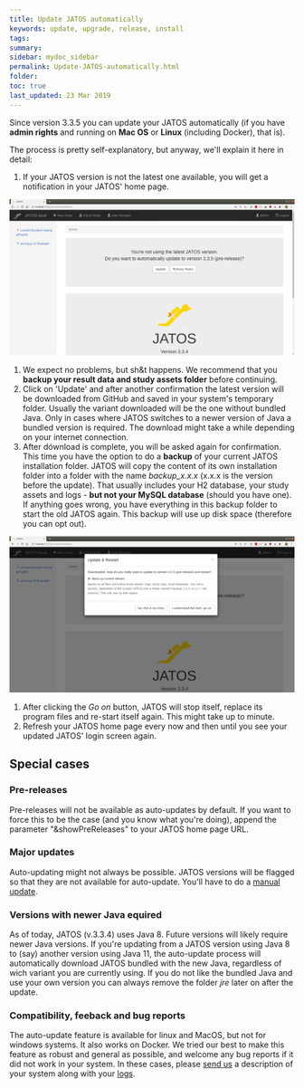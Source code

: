 ```yaml
---
title: Update JATOS automatically
keywords: update, upgrade, release, install
tags:
summary:
sidebar: mydoc_sidebar
permalink: Update-JATOS-automatically.html
folder:
toc: true
last_updated: 23 Mar 2019
---
```


Since version 3.3.5 you can update your JATOS automatically (if you have **admin rights** and running on **Mac OS** or **Linux** (including Docker), that is).

The process is pretty self-explanatory, but anyway, we'll explain it here in detail:

1. If your JATOS version is not the latest one available, you will get a notification in your JATOS' home page.

![Update notification Schreenshot](images/autoupdate-notification.png)

1. We expect no problems, but sh&t happens. We recommend that you **backup your result data and study assets folder** before continuing.
1. Click on 'Update' and after another confirmation the latest version will be downloaded from GitHub and saved in your system's temporary folder. Usually the variant downloaded will be the one without bundled Java. Only in cases where JATOS switches to a newer version of Java a bundled version is required. The download might take a while depending on your internet connection.
1. After dównload is complete, you will be asked again for confirmation. This time you have the option to do a **backup** of your current JATOS installation folder. JATOS will copy the content of its own installation folder into a folder with the name _backup_x.x.x_ (x.x.x is the version before the update). That usually includes your H2 database, your study assets and logs - **but not your MySQL database** (should you have one). If anything goes wrong, you have everything in this backup folder to start the old JATOS again. This backup will use up disk space (therefore you can opt out).

![Update notification Schreenshot](images/autoupdate-update-and-restart.png)

1. After clicking the _Go on_ button, JATOS will stop itself, replace its program files and re-start itself again. This might take up to minute.
1. Refresh your JATOS home page every now and then until you see your updated JATOS' login screen again.


## Special cases

### Pre-releases
Pre-releases will not be available as auto-updates by default. If you want to force this to be the case (and you know what you're doing), append the parameter "&showPreReleases" to your JATOS home page URL.

### Major updates
Auto-updating might not always be possible. JATOS versions will be flagged so that they are not available for auto-update. You'll have to do a [manual update](Update-JATOS.md).

### Versions with newer Java equired
As of today, JATOS (v.3.3.4) uses Java 8. Future versions will likely require newer Java versions. If you're updating from a JATOS version using Java 8 to (say) another version using Java 11, the auto-update process will automatically download JATOS bundled with the new Java, regardless of wich variant you are currently using. If you do not like the bundled Java and use your own version you can always remove the folder _jre_ later on after the update.

### Compatibility, feeback and bug reports
The auto-update feature is available for linux and MacOS, but not for windows systems. It also works on Docker. 
We tried our best to make this feature as robust and general as possible, and welcome any bug reports if it did not work in your system. In these cases, please [send us](http://www.jatos.org/Contact-us.html) a description of your system along with your [logs](http://www.jatos.org/Troubleshooting.html#read-log-file-in-the-browser). 

